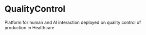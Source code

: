 # QualityControl
Platform for human and AI interaction deployed on quality control of production in Healthcare
